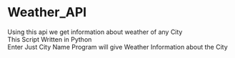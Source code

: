 # Weather_API
Using this api we get information about weather of any City   
This Script Written in Python  
Enter Just City Name Program will give Weather Information about the City
